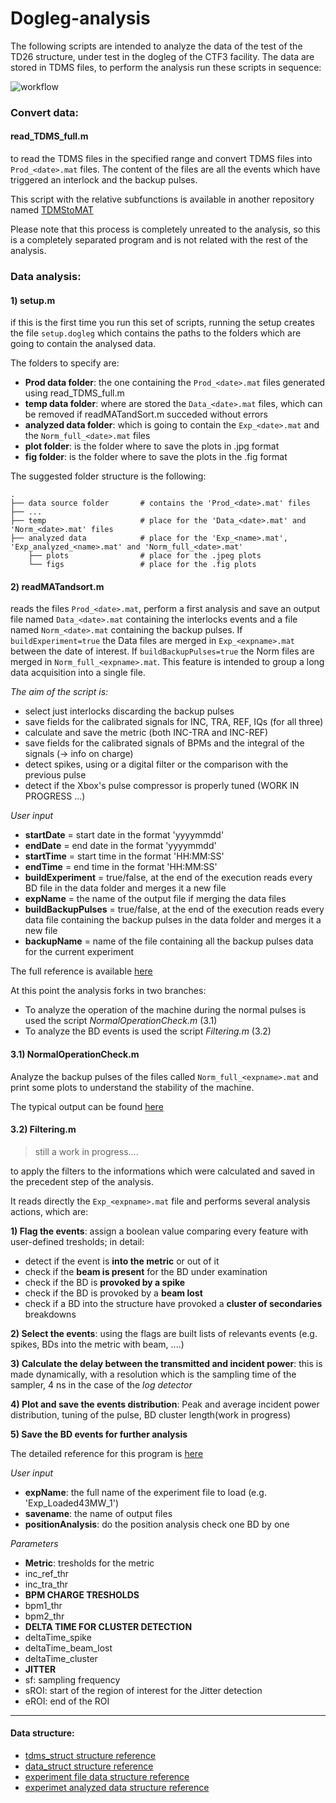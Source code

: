 # Dogleg-analysis
The following scripts are intended to analyze the data of the test of the TD26 structure, under test in the dogleg of the CTF3 facility.
The data are stored in TDMS files, to perform the analysis run these scripts in sequence:
 

![workflow](https://github.com/esenes/Dogleg-analysis/blob/master/manual/images/flowchart.png)


### Convert data:
#### read_TDMS_full.m

to read the TDMS files in the specified range and convert TDMS files into `Prod_<date>.mat` files. 
The content of the files are all the events which have triggered an interlock and the backup pulses.

This script with the relative subfunctions is available in another repository named [TDMStoMAT](https://github.com/esenes/TDMStoMAT)

Please note that this process is completely unreated to the analysis, so this is a completely separated program and is not related with the rest of the analysis.

### Data analysis:

#### 1) setup.m

if this is the first time you run this set of scripts, running the setup creates the file `setup.dogleg` which contains the paths to the folders which are going to contain the analysed data.

The folders to specify are:
* **Prod data folder**: the one containing the `Prod_<date>.mat` files generated using read_TDMS_full.m
* **temp data folder**: where are stored the `Data_<date>.mat` files, which can be removed if readMATandSort.m succeded without errors
* **analyzed data folder**: which is going to contain the `Exp_<date>.mat` and the `Norm_full_<date>.mat` files
* **plot folder**: is the folder where to save the plots in .jpg format
* **fig folder**: is the folder where to save the plots in the .fig format

The suggested folder structure is the following:
```
.
├── data source folder       # contains the 'Prod_<date>.mat' files
├── ...                    
├── temp                     # place for the 'Data_<date>.mat' and 'Norm_<date>.mat' files
├── analyzed data            # place for the 'Exp_<name>.mat', 'Exp_analyzed_<name>.mat' and 'Norm_full_<date>.mat' 
    ├── plots                # place for the .jpeg plots
    └── figs                 # place for the .fig plots

```


#### 2) readMATandsort.m

reads the files `Prod_<date>.mat`, perform a first analysis and save an output file named `Data_<date>.mat` containing the interlocks events and a file named `Norm_<date>.mat` containing the backup pulses.
If `buildExperiment=true` the Data files are merged in `Exp_<expname>.mat` between the date of interest.
If `buildBackupPulses=true` the Norm files are merged in `Norm_full_<expname>.mat`.
This feature is intended to group a long data acquisition into a single file.

_The aim of the script is:_
- select just interlocks discarding the backup pulses
- save fields for the calibrated signals for INC, TRA, REF, IQs (for all three)
- calculate and save the metric (both INC-TRA and INC-REF)
- save fields for the calibrated signals of BPMs and the integral of the signals (-> info on charge)
- detect spikes, using or a digital filter or the comparison with the previous pulse
- detect if the Xbox's pulse compressor is properly tuned (WORK IN PROGRESS ...)

_User input_
* **startDate** = start date in the format 'yyyymmdd' 
* **endDate** =   end date in the format 'yyyymmdd'
* **startTime** = start time in the format 'HH:MM:SS'
* **endTime** =   end time in the format 'HH:MM:SS'
* **buildExperiment** = true/false, at the end of the execution reads every BD file in the data folder and merges it a new file 
* **expName** = the name of the output file if merging the data files
* **buildBackupPulses** = true/false, at the end of the execution reads every data file containing the backup pulses in the data folder and merges it a new file 
* **backupName** = name of the file containing all the backup pulses data for the current experiment

The full reference is available [here](https://github.com/esenes/Dogleg-analysis/blob/master/manual/readMATandsort_guide.md)

At this point the analysis forks in two branches: 
* To analyze the operation of the machine during the normal pulses is used the script *NormalOperationCheck.m* (3.1)
* To analyze the BD events is used the script *Filtering.m* (3.2)

#### 3.1) NormalOperationCheck.m 

Analyze the backup pulses of the files called `Norm_full_<expname>.mat` and print some plots to understand the stability of the machine. 

The typical output can be found [here](https://github.com/esenes/Dogleg-analysis/blob/master/manual/NormalOperationCheck.md)


#### 3.2) Filtering.m

> still a work in progress.... 

to apply the filters to the informations which were calculated and saved in the precedent step of the analysis.

It reads directly the `Exp_<expname>.mat` file and performs several analysis actions, which are:

__1) Flag the events__: assign a boolean value comparing every feature with user-defined tresholds; in detail:
*  detect if the event is **into the metric** or out of it
*  check if the **beam is present** for the BD under examination
*  check if the BD is **provoked by a spike**
*  check if the BD is provoked by a **beam lost**
*  check if a BD into the structure have provoked a **cluster of secondaries** breakdowns
  
__2) Select the events__: using the flags are built lists of relevants events (e.g. spikes, BDs into the metric with beam, ....)

__3) Calculate the delay between the transmitted and incident power__: this is made dynamically, with a resolution which is the sampling time of the sampler, 4 ns in the case of the *log detector*

__4) Plot and save the events distribution__: Peak and average incident power distribution, tuning of the pulse, BD cluster length(work in progress)

__5) Save the BD events for further analysis__

The detailed reference for this program is [here](https://github.com/esenes/Dogleg-analysis/blob/master/manual/filtering%20guide.md)

_User input_
* **expName**: the full name of the experiment file to load (e.g. 'Exp_Loaded43MW_1')
* **savename**: the name of output files 
* **positionAnalysis**: do the position analysis check one BD by one


_Parameters_
* **Metric**: tresholds for the metric
 * inc_ref_thr
 * inc_tra_thr
* **BPM CHARGE TRESHOLDS**
 * bpm1_thr
 * bpm2_thr
* **DELTA TIME FOR CLUSTER DETECTION**
 * deltaTime_spike
 * deltaTime_beam_lost
 * deltaTime_cluster
* **JITTER** 
 * sf:   sampling frequency
 * sROI: start of the region of interest for the Jitter detection
 * eROI: end of the ROI 

---

#### Data structure:
* [tdms_struct structure reference](https://github.com/esenes/Dogleg-analysis/blob/master/manual/tdms_struct%20structure.md)
* [data_struct structure reference](https://github.com/esenes/Dogleg-analysis/blob/master/manual/data_struct%20structure.md)
* [experiment file data structure reference](https://github.com/esenes/Dogleg-analysis/blob/master/manual/experiment%20files.md)
* [experimet analyzed data structure reference](https://github.com/esenes/Dogleg-analysis/blob/master/manual/Exp_analyzed%20data%20structure.md)
